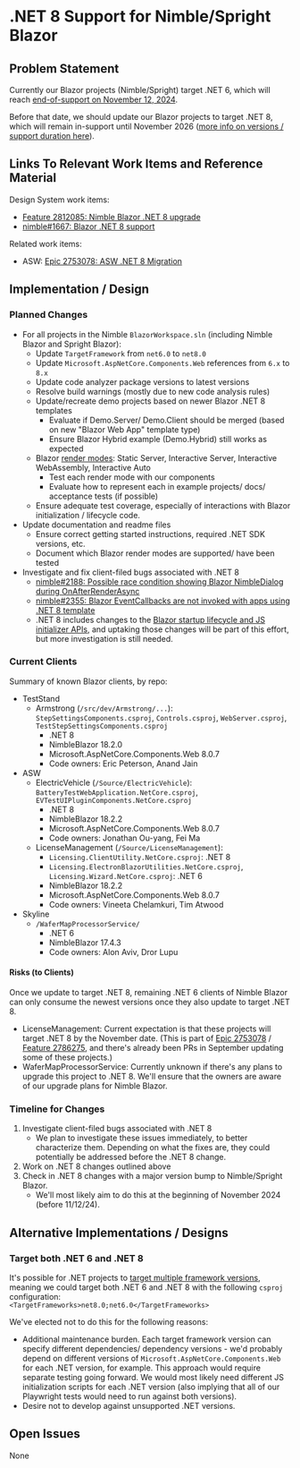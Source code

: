 # .NET 8 Support for Nimble/Spright Blazor

## Problem Statement

Currently our Blazor projects (Nimble/Spright) target .NET 6, which will reach [end-of-support on November 12, 2024](https://devblogs.microsoft.com/dotnet/dotnet-6-end-of-support/).

Before that date, we should update our Blazor projects to target .NET 8, which will remain in-support until November 2026 ([more info on versions / support duration here](https://dotnet.microsoft.com/en-us/platform/support/policy/dotnet-core)).


## Links To Relevant Work Items and Reference Material

Design System work items:
- [Feature 2812085: Nimble Blazor .NET 8 upgrade](https://dev.azure.com/ni/DevCentral/_workitems/edit/2812085)
- [nimble#1667: Blazor .NET 8 support](https://github.com/ni/nimble/issues/1667)

Related work items:
- ASW: [Epic 2753078: ASW .NET 8 Migration](https://dev.azure.com/ni/DevCentral/_workitems/edit/2753078)

## Implementation / Design

### Planned Changes ###
- For all projects in the Nimble `BlazorWorkspace.sln` (including Nimble Blazor and Spright Blazor):
  - Update `TargetFramework` from `net6.0` to `net8.0`
  - Update `Microsoft.AspNetCore.Components.Web` references from `6.x` to `8.x`
  - Update code analyzer package versions to latest versions
  - Resolve build warnings (mostly due to new code analysis rules)
  - Update/recreate demo projects based on newer Blazor .NET 8 templates
    - Evaluate if Demo.Server/ Demo.Client should be merged (based on new "Blazor Web App" template type)
    - Ensure Blazor Hybrid example (Demo.Hybrid) still works as expected
  - Blazor [render modes](https://learn.microsoft.com/en-us/aspnet/core/blazor/components/render-modes?view=aspnetcore-8.0#render-modes): Static Server, Interactive Server, Interactive WebAssembly, Interactive Auto
    - Test each render mode with our components
    - Evaluate how to represent each in example projects/ docs/ acceptance tests (if possible)
  - Ensure adequate test coverage, especially of interactions with Blazor initialization / lifecycle code.
- Update documentation and readme files
  - Ensure correct getting started instructions, required .NET SDK versions, etc.
  - Document which Blazor render modes are supported/ have been tested
- Investigate and fix client-filed bugs associated with .NET 8
   - [nimble#2188: Possible race condition showing Blazor NimbleDialog during OnAfterRenderAsync](https://github.com/ni/nimble/issues/2188)
   - [nimble#2355: Blazor EventCallbacks are not invoked with apps using .NET 8 template](https://github.com/ni/nimble/issues/2355)
   - .NET 8 includes changes to the [Blazor startup lifecycle and JS initializer APIs](https://learn.microsoft.com/en-us/aspnet/core/blazor/fundamentals/startup?view=aspnetcore-8.0), and uptaking those changes will be part of this effort, but more investigation is still needed.

### Current Clients ###
 Summary of known Blazor clients, by repo:
 - TestStand
   - Armstrong (`/src/dev/Armstrong/...`): `StepSettingsComponents.csproj`, `Controls.csproj`, `WebServer.csproj`, `TestStepSettingsComponents.csproj`
     - .NET 8
     - NimbleBlazor 18.2.0
     - Microsoft.AspNetCore.Components.Web 8.0.7
     - Code owners: Eric Peterson, Anand Jain
- ASW
  - ElectricVehicle (`/Source/ElectricVehicle`): `BatteryTestWebApplication.NetCore.csproj`, `EVTestUIPluginComponents.NetCore.csproj`
    - .NET 8
    - NimbleBlazor 18.2.2
    - Microsoft.AspNetCore.Components.Web 8.0.7
    - Code owners: Jonathan Ou-yang, Fei Ma
  - LicenseManagement (`/Source/LicenseManagement`):
    - `Licensing.ClientUtility.NetCore.csproj`: .NET 8
    - `Licensing.ElectronBlazorUtilities.NetCore.csproj`, `Licensing.Wizard.NetCore.csproj`: .NET 6
    - NimbleBlazor 18.2.2
    - Microsoft.AspNetCore.Components.Web 8.0.7
    - Code owners: Vineeta Chelamkuri, Tim Atwood
- Skyline
  - `/WaferMapProcessorService/`
    - .NET 6
    - NimbleBlazor 17.4.3
    - Code owners: Alon Aviv, Dror Lupu


#### Risks (to Clients) ####

Once we update to target .NET 8, remaining .NET 6 clients of Nimble Blazor can only consume the newest versions once they also update to target .NET 8.
- LicenseManagement: Current expectation is that these projects will target .NET 8 by the November date. (This is part of [Epic 2753078](https://dev.azure.com/ni/DevCentral/_workitems/edit/2753078) / [Feature 2786275](https://dev.azure.com/ni/DevCentral/_workitems/edit/2786275), and there's already been PRs in September updating some of these projects.)
- WaferMapProcessorService: Currently unknown if there's any plans to upgrade this project to .NET 8. We'll ensure that the owners are aware of our upgrade plans for Nimble Blazor.
   
### Timeline for Changes ###

1. Investigate client-filed bugs associated with .NET 8
   - We plan to investigate these issues immediately, to better characterize them. Depending on what the fixes are, they could potentially be addressed before the .NET 8 change.
2. Work on .NET 8 changes outlined above
3. Check in .NET 8 changes with a major version bump to Nimble/Spright Blazor.
    - We'll most likely aim to do this at the beginning of November 2024 (before 11/12/24).

## Alternative Implementations / Designs

### Target both .NET 6 and .NET 8

It's possible for .NET projects to [target multiple framework versions](https://learn.microsoft.com/en-us/dotnet/standard/frameworks#how-to-specify-a-target-framework), meaning we could target both .NET 6 and .NET 8 with the following `csproj` configuration:  
`<TargetFrameworks>net8.0;net6.0</TargetFrameworks>`

We've elected not to do this for the following reasons:
- Additional maintenance burden. Each target framework version can specify different dependencies/ dependency versions - we'd probably depend on different versions of `Microsoft.AspNetCore.Components.Web` for each .NET version, for example. This approach would require separate testing going forward. We would most likely need different JS initialization scripts for each .NET version (also implying that all of our Playwright tests would need to run against both versions).
- Desire not to develop against unsupported .NET versions.

## Open Issues

None
